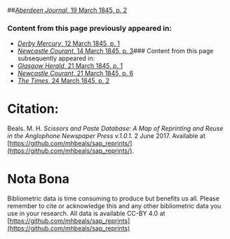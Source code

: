 ##[*Aberdeen Journal*, 19 March 1845, p. 2](https://mhbeals.github.io/sap_html/Aberdeen-Journal/Aberdeen-Journal-19-March-1845-p-2)

### Content from this page previously appeared in:
+ [*Derby Mercury*, 12 March 1845, p. 1](https://mhbeals.github.io/sap_html/Derby-Mercury/Derby-Mercury-12-March-1845-p-1)
+ [*Newcastle Courant*, 14 March 1845, p. 3](https://mhbeals.github.io/sap_html/Newcastle-Courant/Newcastle-Courant-14-March-1845-p-3)### Content from this page subsequently appeared in:
+ [*Glasgow Herald*, 21 March 1845, p. 1](https://mhbeals.github.io/sap_html/Glasgow-Herald/Glasgow-Herald-21-March-1845-p-1)
+ [*Newcastle Courant*, 21 March 1845, p. 6](https://mhbeals.github.io/sap_html/Newcastle-Courant/Newcastle-Courant-21-March-1845-p-6)
+ [*The Times*, 24 March 1845, p. 2](https://mhbeals.github.io/sap_html/The-Times/The-Times-24-March-1845-p-2)
                    
# Citation: 

Beals. M. H. *Scissors and Paste Database: A Map of Reprinting and Reuse in the Anglophone Newspaper Press v.1.0.1.* 2 June 2017. Available at [https://github.com/mhbeals/sap_reprints/](https://github.com/mhbeals/sap_reprints/). 
                    
# Nota Bona

Bibliometric data is time consuming to produce but benefits us all. Please remember to cite or acknowledge this and any other bibliometric data you use in your research. All data is available CC-BY 4.0 at [https://github.com/mhbeals/sap_reprints](https://github.com/mhbeals/sap_reprints)
